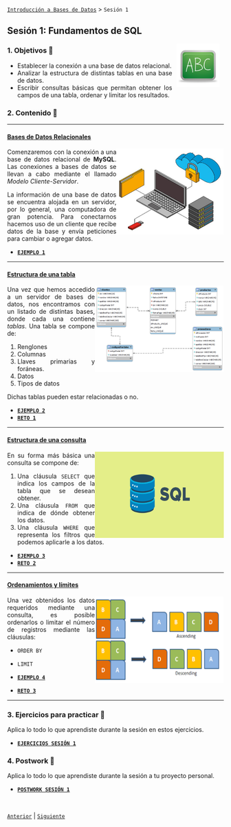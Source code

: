 [`Introducción a Bases de Datos`](../Readme.md) > `Sesión 1`

## Sesión 1: Fundamentos de SQL

<img src="../imagenes/pizarron.png" align="right" height="100" width="100" hspace="10">
<div style="text-align: justify;">

### 1. Objetivos :dart: 

- Establecer la conexión a una base de datos relacional.
- Analizar la estructura de distintas tablas en una base de datos.
- Escribir consultas básicas que permitan obtener los campos de una tabla, ordenar y limitar los resultados.  

### 2. Contenido :blue_book:

---

#### <ins>Bases de Datos Relacionales</ins>
<img src="imagenes/imagen1.jpg" align="right" height="200" width="250"> 

Comenzaremos con la conexión a una base de datos relacional de __MySQL__. Las conexiones a bases de datos se llevan a cabo mediante el llamado *Modelo Cliente-Servidor*.

La información de una base de datos se encuentra alojada en un servidor, por lo general, una computadora de gran potencia. Para conectarnos hacemos uso de un cliente que recibe datos de la base y envía peticiones para cambiar o agregar datos.


- [**`EJEMPLO 1`**](Ejemplo-01/Readme.md)

---

#### <ins>Estructura de una tabla</ins>
<img src="imagenes/imagen2.png" align="right" height="200" width="300"> 

Una vez que hemos accedido a un servidor de bases de datos, nos encontramos con un listado de distintas bases, donde cada una contiene *tablas*. Una tabla se compone de:

1. Renglones
1. Columnas
1. Llaves primarias y foráneas.
1. Datos
1. Tipos de datos

Dichas tablas pueden estar relacionadas o no.


- [**`EJEMPLO 2`**](Ejemplo-02/Readme.md)
- [**`RETO 1`**](Reto-01/Readme.md)

---

#### <ins>Estructura de una consulta</ins>
<img src="imagenes/imagen3.png" align="right" height="200" width="300">

En su forma más básica una consulta se compone de:

1. Una cláusula `SELECT` que indica los campos de la tabla que se desean obtener.
1. Una cláusula `FROM` que indica de dónde obtener los datos.
1. Una cláusula `WHERE` que representa los filtros que podemos aplicarle a los datos.


- [**`EJEMPLO 3`**](Ejemplo-03/Readme.md)
- [**`RETO 2`**](Reto-02/Readme.md)

---

#### <ins>Ordenamientos y límites</ins>
<img src="imagenes/imagen4.png" align="right" height="200" width="300">

Una vez obtenidos los datos requeridos mediante una consulta, es posible ordenarlos o limitar el número de registros mediante las cláusulas:

- `ORDER BY`
- `LIMIT`
   

- [**`EJEMPLO 4`**](Ejemplo-04/Readme.md)
- [**`RETO 3`**](Reto-03/Readme.md)

---

### 3. Ejercicios para practicar :hammer:

Aplica lo todo lo que aprendiste durante la sesión en estos ejercicios. 

- [**`EJERCICIOS SESIÓN 1`**](Ejercicios/Readme.md)

### 4. Postwork :memo:
Aplica lo todo lo que aprendiste durante la sesión a tu proyecto personal.

- [**`POSTWORK SESIÓN 1`**](Postwork/Readme.md)

<br/>

[`Anterior`](../Readme.md) | [`Siguiente`](../Sesion-02/Readme.md)      

</div>
